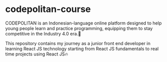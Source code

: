 # codepolitan-course
CODEPOLITAN is an Indonesian-language online platform designed to help young people learn and practice programming, equipping them to stay competitive in the Industry 4.0 era.🚀

This repository contains my journey as a junior front end developer in learning React JS technology starting from React JS fundamentals to real time projects using React JS🔥

